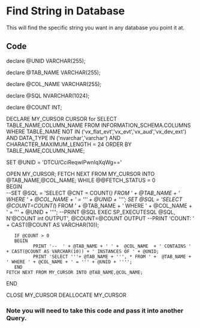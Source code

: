 # Find String in Database

This will find the specific string you want in any database you point it at.


## Code

declare @UNID VARCHAR(255);

declare @TAB_NAME VARCHAR(255);

declare @COL_NAME VARCHAR(255);

declare @SQL NVARCHAR(1024);

declare @COUNT INT;


DECLARE  MY_CURSOR CURSOR for
SELECT TABLE_NAME,COLUMN_NAME
  FROM INFORMATION_SCHEMA.COLUMNS
  WHERE TABLE_NAME NOT IN ('vx_flat_evt','vx_evt','vx_aud','vx_dev_ext') 
  AND DATA_TYPE IN ('nvarchar','varchar')
  AND CHARACTER_MAXIMUM_LENGTH = 24
  ORDER BY TABLE_NAME,COLUMN_NAME;



SET @UNID = 'DTCU/CciReqwlPwnIqXqWg=='

OPEN MY_CURSOR;
FETCH NEXT FROM MY_CURSOR INTO @TAB_NAME,@COL_NAME;
WHILE @@FETCH_STATUS = 0  
BEGIN  
       --SET @SQL = 'SELECT @CNT = COUNT(*) FROM ' +  @TAB_NAME + ' WHERE ' + @COL_NAME + ' = ''' + @UNID + '''';
       SET @SQL = 'SELECT @COUNT=COUNT(*) FROM ' +  @TAB_NAME + ' WHERE ' + @COL_NAME + ' = ''' + @UNID + '''';
       --PRINT @SQL
       EXEC SP_EXECUTESQL @SQL, N'@COUNT int OUTPUT', @COUNT=@COUNT OUTPUT
       --PRINT 'COUNT: ' + CAST(@COUNT AS VARCHAR(10));

       IF @COUNT > 0 
       BEGIN
              PRINT '--  ' + @TAB_NAME + ' ' +  @COL_NAME  + ' CONTAINS ' + CAST(@COUNT AS VARCHAR(10)) + ' INSTANCES OF ' + @UNID;
              PRINT 'SELECT '''+ @TAB_NAME + ''', * FROM ' +  @TAB_NAME + ' WHERE ' + @COL_NAME + ' = ''' + @UNID + '''';
       END 
    FETCH NEXT FROM MY_CURSOR INTO @TAB_NAME,@COL_NAME;
END 

CLOSE MY_CURSOR 
DEALLOCATE MY_CURSOR


### Note you will need to take this code and pass it into another Query.